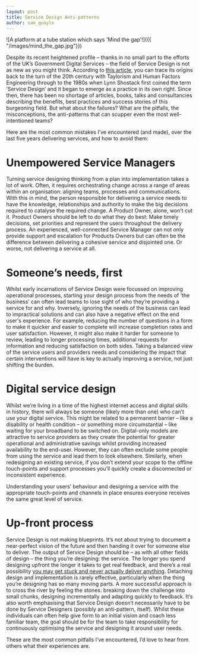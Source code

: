 ```yaml
---
layout: post
title: Service Design Anti-patterns
author: sam_quayle
---
```


![A platform at a tube station which says 'Mind the gap'!]({{ "/images/mind_the_gap.jpg"}})

Despite its recent heightened profile – thanks in no small part to the efforts of the UK’s Government Digital Services – the field of Service Design is not as new as you might think. According to [this article](https://service-design.co/book-a-tiny-history-of-service-design-368ed603797c), you can trace its origins back to the turn of the 20th century with Taylorism and Human Factors Engineering through to the 1980s when Lynn Shostack first coined the term ‘Service Design’ and it began to emerge as a practice in its own right. Since then, there has been no shortage of articles, books, talks and consultancies describing the benefits, best practices and success stories of this burgeoning field. But what about the failures? What are the pitfalls, the misconceptions, the anti-patterns that can scupper even the most well-intentioned teams?

Here are the most common mistakes I’ve encountered (and made), over the last five years delivering services, and how to avoid them:

# Unempowered Service Managers
Turning service designing thinking from a plan into implementation takes a lot of work. Often, it requires orchestrating change across a range of areas within an organisation: aligning teams, processes and communications. With this in mind, the person responsible for delivering a service needs to have the knowledge, relationships and authority to make the big decisions required to catalyse the required change. A Product Owner, alone, won’t cut it. Product Owners should be left to do what they do best: Make timely decisions, set priorities and represent the users throughout the delivery process. An experienced, well-connected Service Manager can not only provide support and escalation for Products Owners but can often be the difference between delivering a cohesive service and disjointed one. Or worse, not delivering a service at all. 

# Someone’s needs, first 
Whilst early incarnations of Service Design were focussed on improving operational processes, starting your design process from the needs of ‘the business’ can often lead teams to lose sight of who they’re providing a service for and why. Inversely, ignoring the needs of the business can lead to impractical solutions and can also have a negative effect on the end user's experience. For example, reducing the number of questions in a form to make it quicker and easier to complete will increase completion rates and user satisfaction. However, it might also make it harder for someone to review, leading to longer processing times, additional requests for information and reducing satisfaction on both sides. Taking a balanced view of the service users and providers needs and considering the impact that certain interventions will have is key to actually improving a service, not just shifting the burden. 

# Digital service design
Whilst we’re living in a time of the highest internet access and digital skills in history, there will always be someone (likely more than one) who can’t use your digital service. This might be related to a permanent barrier – like a disability or health condition – or something more circumstantial – like waiting for your broadband to be switched on. Digital-only models are attractive to service providers as they create the potential for greater operational and administrative savings whilst providing increased availability to the end-user. However, they can often exclude some people from using the service and lead them to look elsewhere. Similarly, when redesigning an existing service, if you don’t extend your scope to the offline touch-points and support processes you’ll quickly create a disconnected or inconsistent experience.

Understanding your users’ behaviour and designing a service with the appropriate touch-points and channels in place ensures everyone receives the same great level of service.

# Up-front process
Service Design is not making blueprints. It’s not about trying to document a near-perfect vision of the future and then handing it over for someone else to deliver. The output of Service Design should be – as with all other fields of design – the thing you’re designing: the service. The longer you spend designing upfront the longer it takes to get real feedback, and there’s a real possibility [you may get stuck and never actually deliver anything](https://medium.com/hippo-digital/service-design-how-not-to-get-stuck-in-a-never-ending-discovery-3536d225087c). Detaching design and implementation is rarely effective, particularly when the thing you’re designing has so many moving parts. A more successful approach is to cross the river by feeling the stones: breaking down the challenge into small chunks, designing incrementally and adapting quickly to feedback. It’s also worth emphasising that Service Design doesn’t necessarily have to be done by Service Designers (possibly an anti-pattern, itself). Whilst these individuals can often help give form to an initial vision and coach less familiar team, the goal should be for the team to take responsibility for continuously optimising the service and designing it around user needs.

These are the most common pitfalls I’ve encountered, I’d love to hear from others what their experiences are. 

